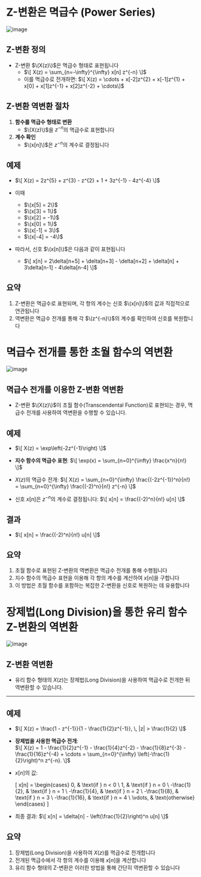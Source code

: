 
# Z-변환은 멱급수 (Power Series)
![image](https://github.com/user-attachments/assets/59cdcd46-c194-47f8-804f-c2b639b09db4)

## Z-변환 정의
- Z-변환 $\(X(z)\)$은 멱급수 형태로 표현됩니다
  - $\[  X(z) = \sum_{n=-\infty}^{\infty} x[n] z^{-n}  \]$
  - 이를 멱급수로 전개하면: $\[  X(z) = \cdots + x[-2]z^{2} + x[-1]z^{1} + x[0] + x[1]z^{-1} + x[2]z^{-2} + \cdots\]$

## Z-변환 역변환 절차
1. **함수를 멱급수 형태로 변환**
   - $\(X(z)\)$을 $z^{-n}$의 멱급수로 표현합니다
2. **계수 확인**
   - $\(x[n]\)$은 $z^{-n}$의 계수로 결정됩니다

## 예제
- $\[  X(z) = 2z^{5} + z^{3} - z^{2} + 1 + 3z^{-1} - 4z^{-4}  \]$
- 이때
  - $\(x[5] = 2\)$
  - $\(x[3] = 1\)$
  - $\(x[2] = -1\)$
  - $\(x[0] = 1\)$
  - $\(x[-1] = 3\)$
  - $\(x[-4] = -4\)$

- 따라서, 신호 $\(x[n]\)$은 다음과 같이 표현됩니다
  - $\[  x[n] = 2\delta[n+5] + \delta[n+3] - \delta[n+2] + \delta[n] + 3\delta[n-1] - 4\delta[n-4]  \]$

## 요약
1. Z-변환은 멱급수로 표현되며, 각 항의 계수는 신호 $\(x[n]\)$의 값과 직접적으로 연관됩니다
2. 역변환은 멱급수 전개를 통해 각 $\(z^{-n}\)$의 계수를 확인하여 신호를 복원합니다

# 멱급수 전개를 통한 초월 함수의 역변환
![image](https://github.com/user-attachments/assets/c92cd209-d01e-4f8c-9ffb-b6444d79738e)

## 멱급수 전개를 이용한 Z-변환 역변환
- Z-변환 $\(X(z)\)$이 초월 함수(Transcendental Function)로 표현되는 경우, 멱급수 전개를 사용하여 역변환을 수행할 수 있습니다.

## 예제
- $\[  X(z) = \exp\left(-2z^{-1}\right)  \]$

- **지수 함수의 멱급수 표현**:  $\[ \exp(x) = \sum_{n=0}^{\infty} \frac{x^n}{n!} \]$

- $X(z)$의 멱급수 전개:  $\[ X(z) = \sum_{n=0}^{\infty} \frac{(-2z^{-1})^n}{n!} =  \sum_{n=0}^{\infty} \frac{(-2)^n}{n!} z^{-n} \]$

- 신호 $x[n]$은 $z^{-n}$의 계수로 결정됩니다:  $\[ x[n] = \frac{(-2)^n}{n!} u[n] \]$


## 결과
- $\[ x[n] = \frac{(-2)^n}{n!} u[n] \]$

## 요약
1. 초월 함수로 표현된 Z-변환의 역변환은 멱급수 전개를 통해 수행됩니다
2. 지수 함수의 멱급수 표현을 이용해 각 항의 계수를 계산하여 $x[n]$을 구합니다
3. 이 방법은 초월 함수를 포함하는 복잡한 Z-변환을 신호로 복원하는 데 유용합니다


# 장제법(Long Division)을 통한 유리 함수 Z-변환의 역변환
![image](https://github.com/user-attachments/assets/971010c4-9c2c-4196-8f4e-7cb2a10d22b6)

## Z-변환 역변환
- 유리 함수 형태의 $X(z)$는 장제법(Long Division)을 사용하여 멱급수로 전개한 뒤 역변환할 수 있습니다.

---

## 예제
- $\[ X(z) = \frac{1 - z^{-1}}{1 - \frac{1}{2}z^{-1}}, \, |z| > \frac{1}{2} \]$

- **장제법을 사용한 멱급수 전개**:  
  $\[ X(z) = 1 - \frac{1}{2}z^{-1} - \frac{1}{4}z^{-2} - \frac{1}{8}z^{-3} - \frac{1}{16}z^{-4} + \cdots = \sum_{n=0}^{\infty} \left(-\frac{1}{2}\right)^n z^{-n}. \]$

- $x[n]$의 값:

  \[
  x[n] = 
  \begin{cases} 
  0, & \text{if } n < 0 \\ 
  1, & \text{if } n = 0 \\ 
  -\frac{1}{2}, & \text{if } n = 1 \\ 
  -\frac{1}{4}, & \text{if } n = 2 \\ 
  -\frac{1}{8}, & \text{if } n = 3 \\ 
  -\frac{1}{16}, & \text{if } n = 4 \\ 
  \vdots, & \text{otherwise}
  \end{cases}
  \]
  
- 최종 결과: $\[ x[n] = \delta[n] - \left(\frac{1}{2}\right)^n u[n] \]$

## 요약
1. 장제법(Long Division)을 사용하여 $X(z)$를 멱급수로 전개합니다
2. 전개된 멱급수에서 각 항의 계수를 이용해 $x[n]$을 계산합니다
3. 유리 함수 형태의 Z-변환은 이러한 방법을 통해 간단히 역변환할 수 있습니다

